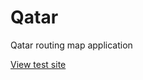 Qatar
=====

Qatar routing map application

[View test site](http://fairview.salisbury.edu/MVCWebApps/Qatar/Routes/)
